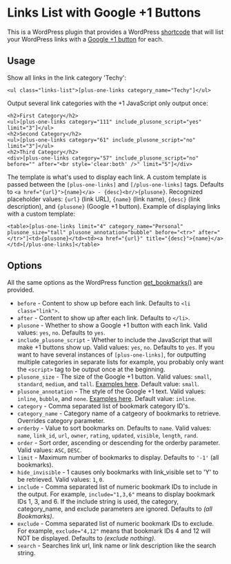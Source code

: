 Links List with Google +1 Buttons
===
This is a WordPress plugin that provides a WordPress [shortcode](http://codex.wordpress.org/Shortcode) that will list your WordPress links with a [Google +1 button](http://www.google.com/+1/button/) for each.

Usage
--
Show all links in the link category 'Techy':

    <ul class="links-list">[plus-one-links category_name="Techy"]</ul>

Output several link categories with the +1 JavaScript only output once:

    <h2>First Category</h2>
    <ul>[plus-one-links category="111" include_plusone_script="yes" limit="3"]</ul>
    <h2>Second Category</h2>
    <ul>[plus-one-links category="61" include_plusone_script="no" limit="3"]</ul>
    <h2>Third Category</h2>
    <div>[plus-one-links category="57" include_plusone_script="no" before="" after="<br style='clear:both' />" limit="5"]</div>

The template is what's used to display each link.  A custom template is passed between the `[plus-one-links]` and `[/plus-one-links]` tags.  Defaults to `<a href="{url}">{name}</a> - {desc}<br/>{plusone}`.  Recognized placeholder values:  `{url}` (link URL), `{name}` (link name), `{desc}` (link description), and `{plusone}` (Google +1 button).  Example of displaying links with a custom template:

    <table>[plus-one-links limit="4" category_name="Personal" plusone_size="tall" plusone_annotation="bubble" before="<tr>" after="</tr>"]<td>{plusone}</td><td><a href="{url}" title="{desc}">{name}</a></td>[/plus-one-links]</table>

Options
--
All the same options as the WordPress function [get_bookmarks()](http://codex.wordpress.org/Function_Reference/get_bookmarks) are provided.

- `before` - Content to show up before each link.  Defaults to `<li class="link">`.
- `after` - Content to show up after each link.  Defaults to `</li>`.
- `plusone` - Whether to show a Google +1 button with each link.  Valid values:  `yes`, `no`.  Defaults to `yes`.
- `include_plusone_script` - Whether to include the JavaScript that will make +1 buttons show up.  Valid values:  `yes`, `no`.  Defaults to `yes`.  If you want to have several instances of `[plus-one-links]`, for outputting multiple categories in separate lists for example, you probably only want the `<script>` tag to be output once at the beginning.
- `plusone_size` - The size of the Google +1 button.  Valid values:  `small`, `standard`, `medium`, and `tall`.  [Examples here](http://www.google.com/webmasters/+1/button/).  Default value:  `small`.
- `plusone_annotation` - The style of the Google +1 text.  Valid values:  `inline`, `bubble`, and `none`.  [Examples here](http://www.google.com/webmasters/+1/button/).  Default value:  `inline`.
- `category` - Comma separated list of bookmark category ID's.
- `category_name` - Category name of a catgeory of bookmarks to retrieve. Overrides category parameter.
- `orderby` - Value to sort bookmarks on. Defaults to `name`.  Valid values:  `name`, `link_id`, `url`, `owner`, `rating`, `updated`, `visible`, `length`, `rand`.
- `order` - Sort order, ascending or descending for the orderby parameter.  Valid values:  `ASC`, `DESC`.
- `limit` - Maximum number of bookmarks to display. Defaults to `'-1'` (all bookmarks).
- `hide_invisible` - 1 causes only bookmarks with link_visible set to 'Y' to be retrieved.  Valid values:  `1`, `0`.
- `include` - Comma separated list of numeric bookmark IDs to include in the output. For example, `include="1,3,6"` means to display bookmark IDs 1, 3, and 6. If the include string is used, the category, category_name, and exclude parameters are ignored. Defaults to *(all Bookmarks)*.
- `exclude` - Comma separated list of numeric bookmark IDs to exclude. For example, `exclude="4,12"` means that bookmark IDs 4 and 12 will NOT be displayed. Defaults to *(exclude nothing)*.
- `search` - Searches link url, link name or link description like the search string.
